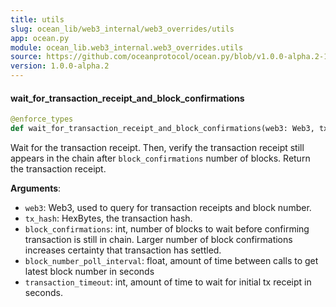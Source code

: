 ```yaml
---
title: utils
slug: ocean_lib/web3_internal/web3_overrides/utils
app: ocean.py
module: ocean_lib.web3_internal.web3_overrides.utils
source: https://github.com/oceanprotocol/ocean.py/blob/v1.0.0-alpha.2-1-g9fb6083/ocean_lib/web3_internal/web3_overrides/utils.py
version: 1.0.0-alpha.2
---
```

#### wait\_for\_transaction\_receipt\_and\_block\_confirmations

```python
@enforce_types
def wait_for_transaction_receipt_and_block_confirmations(web3: Web3, tx_hash: HexBytes, block_confirmations: int, block_number_poll_interval: float, transaction_timeout: int = 120) -> TxReceipt
```

Wait for the transaction receipt. Then, verify the transaction receipt
still appears in the chain after `block_confirmations` number of blocks.
Return the transaction receipt.

**Arguments**:

- `web3`: Web3, used to query for transaction receipts and block number.
- `tx_hash`: HexBytes, the transaction hash.
- `block_confirmations`: int, number of blocks to wait before confirming
transaction is still in chain. Larger number of block confirmations
increases certainty that transaction has settled.
- `block_number_poll_interval`: float, amount of time between calls to
get latest block number in seconds
- `transaction_timeout`: int, amount of time to wait for initial tx
receipt in seconds.

